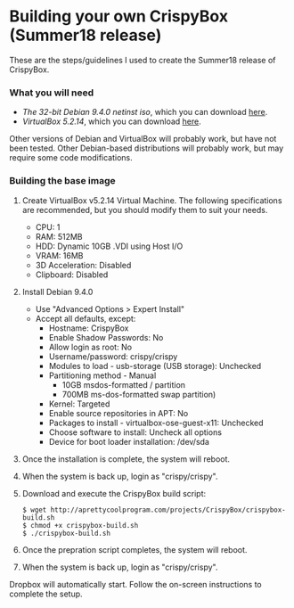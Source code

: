 # Building your own CrispyBox (Summer18 release)

These are the steps/guidelines I used to create the Summer18 release of CrispyBox.

### What you will need
* *The 32-bit Debian 9.4.0 netinst iso*, which you can download [here](https://cdimage.debian.org/debian-cd/9.4.0/i386/iso-cd/).
* *VirtualBox 5.2.14*, which you can download [here](https://www.virtualbox.org/wiki/Download_Old_Builds_5_2). 

Other versions of Debian and VirtualBox will probably work, but have not been tested. Other Debian-based distributions will probably work, but may require some code modifications.

### Building the base image
1. Create VirtualBox v5.2.14 Virtual Machine. The following specifications are recommended, but you should modify them to suit your needs.
    * CPU: 1
    * RAM: 512MB
    * HDD: Dynamic 10GB .VDI using Host I/O
    * VRAM: 16MB
    * 3D Acceleration: Disabled
    * Clipboard: Disabled
	
2. Install Debian 9.4.0
    * Use "Advanced Options > Expert Install"
    * Accept all defaults, except:
      * Hostname: CrispyBox
      * Enable Shadow Passwords: No
      * Allow login as root: No
      * Username/password: crispy/crispy
      * Modules to load - usb-storage (USB storage): Unchecked
      * Partitioning method - Manual
        * 10GB msdos-formatted / partition
        * 700MB ms-dos-formatted swap partition)
      * Kernel: Targeted
      * Enable source repositories in APT: No
      * Packages to install - virtualbox-ose-guest-x11: Unchecked
      * Choose software to install: Uncheck all options
      * Device for boot loader installation: /dev/sda

3. Once the installation is complete, the system will reboot.

4. When the system is back up, login as "crispy/crispy".

5. Download and execute the CrispyBox build script:
    ```
    $ wget http://aprettycoolprogram.com/projects/CrispyBox/crispybox-build.sh
    $ chmod +x crispybox-build.sh
    $ ./crispybox-build.sh
    ```	
6. Once the prepration script completes, the system will reboot.
	
7. When the system is back up, login as "crispy/crispy".

Dropbox will automatically start. Follow the on-screen instructions to complete the setup.